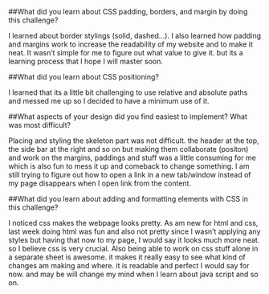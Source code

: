 ##What did you learn about CSS padding, borders, and margin by doing this challenge?

  I learned about border stylings (solid, dashed…). I also learned how padding and margins work to increase the readability of my website and to make it neat. It wasn’t simple for me to figure out what value to give it. but its a learning process that I hope I will master soon.

##What did you learn about CSS positioning?

  I learned that its a little bit challenging to use relative and absolute paths and messed me up so I decided to have a minimum use of it.

##What aspects of your design did you find easiest to implement? What was most difficult?

  Placing and styling the skeleton part was not difficult. the header at the top, the side bar at the right and so on but making them collaborate (positon) and work on the margins, paddings and stuff was a little consuming for me which is also fun to mess it up and comeback to change something. I am still trying to figure out how to open a link in a new tab/window instead of my page disappears when I open link from the content.

##What did you learn about adding and formatting elements with CSS in this challenge?

  I noticed css makes the webpage looks pretty. As am new for html and css, last week doing html was fun and also not pretty since I wasn’t applying any styles but having that now to my page, I would say it looks much more neat. so I believe css is very crucial. Also being able to work on css stuff alone in a separate sheet is awesome. it makes it really easy to see what kind of changes am making and where. it is readable and perfect I would say for now. and may be will change my mind when I learn about java script and so on.
